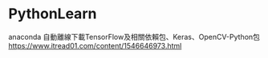 # PythonLearn

anaconda 自動離線下載TensorFlow及相關依賴包、Keras、OpenCV-Python包
https://www.itread01.com/content/1546646973.html

